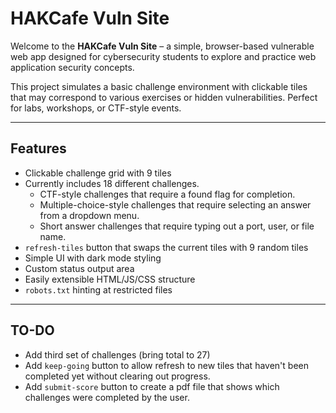 # HAKCafe Vuln Site

Welcome to the **HAKCafe Vuln Site** – a simple, browser-based vulnerable web app designed for cybersecurity students to explore and practice web application security concepts.

This project simulates a basic challenge environment with clickable tiles that may correspond to various exercises or hidden vulnerabilities. Perfect for labs, workshops, or CTF-style events.

---

## Features

- Clickable challenge grid with 9 tiles
- Currently includes 18 different challenges.
  - CTF-style challenges that require a found flag for completion.
  - Multiple-choice-style challenges that require selecting an answer from a dropdown menu.
  - Short answer challenges that require typing out a port, user, or file name.
- `refresh-tiles` button that swaps the current tiles with 9 random tiles
- Simple UI with dark mode styling
- Custom status output area
- Easily extensible HTML/JS/CSS structure
- `robots.txt` hinting at restricted files

---

## TO-DO

- Add third set of challenges (bring total to 27)
- Add `keep-going` button to allow refresh to new tiles that haven't been completed yet without clearing out progress.
- Add `submit-score` button to create a pdf file that shows which challenges were completed by the user.

